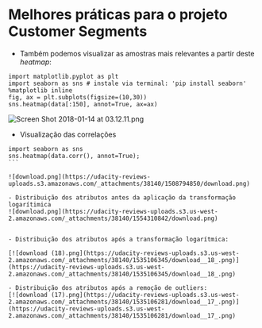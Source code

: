 # Melhores práticas para o projeto Customer Segments
- Também podemos visualizar as amostras mais relevantes a partir deste *heatmap*:
```
import matplotlib.pyplot as plt
import seaborn as sns # instale via terminal: 'pip install seaborn'
%matplotlib inline 
fig, ax = plt.subplots(figsize=(10,30))
sns.heatmap(data[:150], annot=True, ax=ax)
```
![Screen Shot 2018-01-14 at 03.12.11.png](https://udacity-reviews-uploads.s3.us-west-2.amazonaws.com/_attachments/38140/1515895965/Screen_Shot_2018-01-14_at_03.12.11.png)

- Visualização das correlações

````
import seaborn as sns
sns.heatmap(data.corr(), annot=True);
```

![download.png](https://udacity-reviews-uploads.s3.amazonaws.com/_attachments/38140/1508794850/download.png)

- Distribuição dos atributos antes da aplicação da transformação logarítimica
![download.png](https://udacity-reviews-uploads.s3.us-west-2.amazonaws.com/_attachments/38140/1554310842/download.png)


- Distribuição dos atributos após a transformação logarítmica:

[![download (18).png](https://udacity-reviews-uploads.s3.us-west-2.amazonaws.com/_attachments/38140/1535106345/download__18_.png)](https://udacity-reviews-uploads.s3.us-west-2.amazonaws.com/_attachments/38140/1535106345/download__18_.png)

- Distribuição dos atributos após a remoção de outliers:  
[![download (17).png](https://udacity-reviews-uploads.s3.us-west-2.amazonaws.com/_attachments/38140/1535106281/download__17_.png)](https://udacity-reviews-uploads.s3.us-west-2.amazonaws.com/_attachments/38140/1535106281/download__17_.png)

